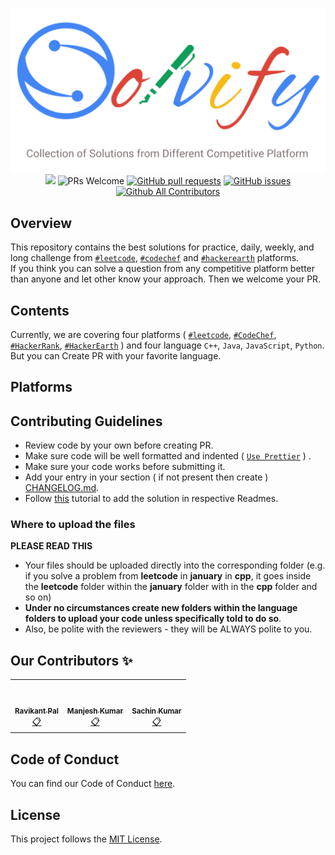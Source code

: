 <p align="center">
<img src="img/solvify.png" /><br>
<a href="https://github.com/Solvify/Solvify/blob/master/LICENSE" target="_blank"><img src="https://img.shields.io/github/license/Solvify/Solvify?style=for-the-badge" /></a> <img src="https://img.shields.io/badge/PRs-welcome-brightgreen.svg?style=for-the-badge" alt="PRs Welcome" /> <a href="https://github.com/Solvify/Solvify/pulls" target="_blank"><img alt="GitHub pull requests" src="https://img.shields.io/github/issues-pr/solvify/solvify?style=for-the-badge" /></a> <a href="https://github.com/Solvify/Solvify/issues" target="_blank"><img alt="GitHub issues" src="https://img.shields.io/github/issues/Solvify/Solvify?style=for-the-badge" /></a> <a href="https://github.com/Solvify/Solvify/blob/master/README.md#contributors-" target="_blank"><img alt="Github All Contributors" src="https://img.shields.io/github/all-contributors/solvify/solvify?style=for-the-badge" /></a>
</p>

## Overview

This repository contains the best solutions for practice, daily, weekly, and long challenge from [`#leetcode`](https://github.com/Solvify/Solvify/tree/master/leetcode), [`#codechef`](https://github.com/Solvify/Solvify/tree/master/codechef) and [`#hackerearth`](https://github.com/Solvify/Solvify/tree/master/hackerearth) platforms.
<br>
If you think you can solve a question from any competitive platform better than anyone and let other know your approach.
Then we welcome your PR.

## Contents

Currently, we are covering four platforms ( [`#leetcode`](https://leetcode.com/), [`#CodeChef`](https://www.codechef.com/), [`#HackerRank`](https://www.hackerrank.com/), [`#HackerEarth`](https://www.hackerearth.com/) ) and four language `C++`, `Java`, `JavaScript`, `Python`.
<br>
But you can Create PR with your favorite language.

## Platforms

## Contributing Guidelines

- Review code by your own before creating PR.
- Make sure code will be well formatted and indented ( [`Use Prettier`]() ) .
- Make sure your code works before submitting it.
- Add your entry in your section ( if not present then create ) [CHANGELOG.md](/CHANGELOG.md).
- Follow [this]() tutorial to add the solution in respective Readmes.

### Where to upload the files

**PLEASE READ THIS**

- Your files should be uploaded directly into the corresponding folder (e.g. if you solve a problem from **leetcode** in **january** in **cpp**, it goes inside the **leetcode** folder within the **january** folder with in the **cpp** folder and so on)
- **Under no circumstances create new folders within the language folders to upload your code unless specifically told to do so**.
- Also, be polite with the reviewers - they will be ALWAYS polite to you.

## Our Contributors ✨

<table>
      <tr>
        <td align="center" >
            <a href="https://pol-alok.github.io/portfolio/">
                <img src="https://avatars1.githubusercontent.com/u/53791094?v=4?s=100" width="100px;" alt="" style="border-radius: 50%;" />
                <br />
                <br />
                <sub><b>Ravikant Pal</b></sub>
            </a>
            <br />
            <a href="https://github.com/Solvify/Solvify/commits?author=pol-alok" title="Activity">📋</a>
        </td>
        <td align="center" >
            <a href="#">
                <img src="https://avatars1.githubusercontent.com/u/42302544?v=4?s=100" width="100px;" alt="" style="border-radius: 50%;" />
                <br />
                <br />
                <sub><b>Manjesh Kumar</b></sub>
            </a>
            <br />
            <a href="https://github.com/Solvify/Solvify/commits?author=manjesh317" title="Activity">📋</a>
        </td>
        <td align="center" >
            <a href="#">
                <img src="https://avatars1.githubusercontent.com/u/36040912?v=4?s=100" width="100px;" alt="" style="border-radius: 50%;" />
                <br />
                <br />
                <sub><b>Sachin Kumar</b></sub>
            </a>
            <br />
            <a href="https://github.com/Solvify/Solvify/commits?author=sachin200697" title="Activity">📋</a>
        </td>
        <!-- <td align="center" >
            <a href="https://tesseractcoding.github.io/">
                <img src="https://avatars1.githubusercontent.com/u/53791094?v=4?s=100" width="100px;" alt="" style="border-radius: 50%;" />
                <br />
                <br />
                <sub><b>Sikandar Kumar</b></sub>
            </a>
            <br />
            <a href="https://github.com/Solvify/Solvify/commits?author=born-2learn" title="Activity">📋</a>
        </td> -->
      </tr>
</table>

## Code of Conduct

You can find our Code of Conduct [here](/CODE_OF_CONDUCT.md).

## License

This project follows the [MIT License](/LICENSE.md).
